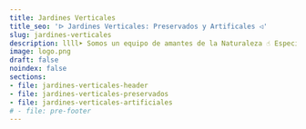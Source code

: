 ```yaml
---
title: Jardines Verticales
title_seo: 'ᐅ Jardines Verticales: Preservados y Artificales ◁'
slug: jardines-verticales
description: llll➤ Somos un equipo de amantes de la Naturaleza ☝ Especializadas en Diseño de Interiores con Jardines Verticales.
image: logo.png
draft: false
noindex: false
sections:
- file: jardines-verticales-header
- file: jardines-verticales-preservados
- file: jardines-verticales-artificiales
# - file: pre-footer
---
```

